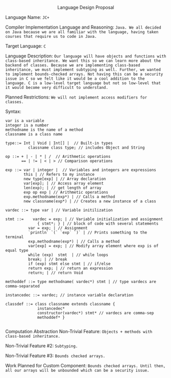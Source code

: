 <p align="center">Language Design Proposal</p>




Language Name: ```JC+```

Compiler Implementation Language and Reasoning: ```Java. We all decided on Java because we are all familiar with the language, having taken courses that require us to code in Java.```

Target Language: ```C```

Language Description: ```Our language will have objects and functions with class-based inheritance. We want this so we can learn more about the backend of classes. Because we are implementing class-based inheritance, we must implement subtyping as well. Further, we wanted to implement bounds-checked arrays. Not having this can be a security issue in C so we felt like it would be a cool addition to the language. C is a low-level target language but not so low-level that it would become very difficult to understand.```


Planned Restrictions: ```We will not implement access modifiers for classes.```


Syntax: 
```
var is a variable
integer is a number
methodname is the name of a method
classname is a class name

type::= Int | Void | Int[] |  // Built-in types
 	      classname class type; // includes Object and String

op ::= + | - | * | /  // Arithmetic operations
       == | != | < | > // Comparison operations

exp ::= var | integer |  // Variables and integers are expressions
        this | // Refers to my instance
        new type[exp] | // Array declaration
        var[exp]; | // Access array element
        len(exp); | // get length of array 
        exp op exp | // Arithmetic operations
        exp.methodname(exp*) | // Calls a method
        new classname(exp*) | // Creates a new instance of a class

vardec ::= type var | // Variable initilization

stmt ::= 	vardec = exp; | // Variable initialization and assignment
		      { stmt*; } | // block of code with several statements
          var = exp; | // Assignment 
          `println` `(` `exp` `)` | // Prints something to the terminal
          exp.methodname(exp*) | // Calls a method
          var[exp] = exp; | // Modify array element where exp is of equal type
          while (exp)  stmt  | // while loops 
          break; | // break 
          if (exp) stmt else stmt | // if/else 
          return exp; | // return an expression 
          return; | // return Void 

methoddef ::= type methodname( vardec*) stmt | // type vardecs are comma-separated

instancedec ::= vardec; // instance variable declaration 

classdef ::= class classname extends classname { 
              instancedec* 
              constructor(vardec*) stmt* // vardecs are comma-sep 
              methoddef* } 


```
Computation Abstraction Non-Trivial Feature: ```Objects + methods with class-based inheritance.```

Non-Trivial Feature #2: ```Subtyping.```

Non-Trivial Feature #3: ```Bounds checked arrays.```

Work Planned for Custom Component: ```Bounds checked arrays. Until then, all our arrays will be unbounded which can be a security issue.```
